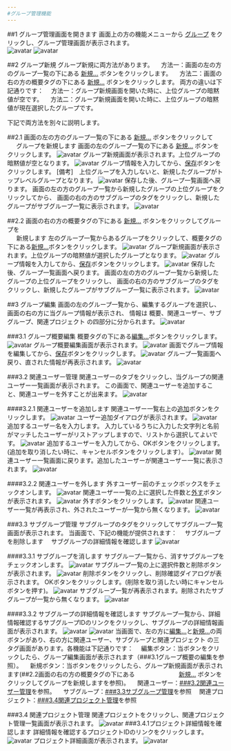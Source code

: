 ```yaml
---
#グループ管理機能
---
```


##1 グループ管理画面を開きます
画面上の方の機能メニューから <u>グループ</u> をクリックし、グループ管理画面が表示されます。  
![avatar](../images-jp/userGuide/group/groupMenu-jp.jpg)
![avatar](../images-jp/userGuide/group/groupList-jp.jpg)

##2 グループ新規
グループ新規に両方法があります。
&emsp;方法一：画面の左の方のグループ一覧の下にある <u>新規...</u> ボタンをクリックします。
&emsp;方法二：画面の右の方の概要タグの下にある <u>新規...</u> ボタンをクリックします。
両方の違いは下記通りです：
&emsp;方法一：グループ新規画面を開いた時に、上位グループの暗黙値が空です。
&emsp;方法二：グループ新規画面を開いた時に、上位グループの暗黙値が現在選択したグループです。

下記で両方法を別々に説明します。

##2.1 画面の左の方のグループ一覧の下にある <u>新規...</u> ボタンをクリックして<br/>&emsp;&ensp;グループを新規します
画面の左のグループ一覧の下にある <u>新規...</u> ボタンをクリックします。
![avatar](../images-jp/userGuide/group/addGroupBtnLeft-jp.jpg)
グループ新規画面が表示されます。上位グループの暗黙値が空となります。
![avatar](../images-jp/userGuide/group/newGroupInitNoSup-jp.jpg)
グループ情報を入力してから、<u>保存</u>ボタンをクリックします。
[備考]&emsp;上位グループを入力しないと、新規したグループがトップレベルグループとなります。
![avatar](../images-jp/userGuide/group/newGroup-jp.jpg)
保存した後、グループ一覧画面へ戻ります。
画面の左の方のグループ一覧から新規したグループの上位グループをクリックしてから、
画面の右の方のサブグループのタグをクリックし、新規したグループがサブグループ一覧に表示されます。
![avatar](../images-jp/userGuide/group/newGroupSaved-jp.jpg)

##2.2 画面の右の方の概要タグの下にある <u>新規...</u> ボタンをクリックしてグループを<br/>&emsp;&ensp;新規します
左のグループ一覧からあるグループをクリックして、概要タグの下にある<u>新規...</u>ボタンをクリックします。
![avatar](../images-jp/userGuide/group/addGroupBtnRight-jp.jpg)
グループ新規画面が表示されます。上位グループの暗黙値が選択したグループとなります。
![avatar](../images-jp/userGuide/group/newGroupInitHaveSup-jp.jpg)
グループ情報を入力してから、<u>保存</u>ボタンをクリックします。
![avatar](../images-jp/userGuide/group/newGroupHaveSup-jp.jpg)
保存した後、グループ一覧画面へ戻ります。
画面の左の方のグループ一覧から新規したグループの上位グループをクリックし、
画面の右の方のサブグループのタグをクリックし、新規したグループがサブグループ一覧に表示されます。
![avatar](../images-jp/userGuide/group/newGroupSavedHaveSup-jp.jpg)

##3 グループ編集
画面の左のグループ一覧から、編集するグループを選択し、画面の右の方に当グループ情報が表示され、
情報は 概要、関連ユーザー、サブグループ、関連プロジェクト の四部分に分かられます。
![avatar](../images-jp/userGuide/group/selectGroup-jp.jpg)

###3.1 グループ概要編集
概要タグの下にある<u>編集...</u>ボタンをクリックします。
![avatar](../images-jp/userGuide/group/editGroupBtn-jp.jpg)
グループ概要編集画面が表示されます。
![avatar](../images-jp/userGuide/group/editGroupInit-jp.jpg)
画面でグループ情報を編集してから、<u>保存</u>ボタンをクリックします。
![avatar](../images-jp/userGuide/group/editGroup-jp.jpg)
グループ一覧画面へ戻り、直された情報が再表示されます。
![avatar](../images-jp/userGuide/group/editGroupSaved-jp.jpg)

###3.2 関連ユーザー管理
関連ユーザーのタブをクリックし、当グループの関連ユーザー一覧画面が表示されます。
この画面で、関連ユーザーを追加すること、関連ユーザーを外すことが出来ます。
![avatar](../images-jp/userGuide/group/userList-jp.jpg)

####3.2.1 関連ユーザーを追加します
関連ユーザー一覧右上の<u>追加</u>ボタンをクリックします。
![avatar](../images-jp/userGuide/group/userListAddBtn-cn.jpg)
ユーザー追加ダイアログが表示されます。
![avatar](../images-jp/userGuide/group/addUserDlg-jp.jpg)
追加するユーザー名を入力します。
入力しているうちに入力した文字列と名前がマッチしたユーザーがリストアップしますので、リストから選択してよいです。 
![avatar](../images-jp/userGuide/group/addUserDlgSel-jp.jpg)
追加するユーザーを入力してから、OKボタンをクリックします。(追加を取り消したい時に、キャンセルボタンをクリックします）。
![avatar](../images-jp/userGuide/group/addUserDlgSelected-jp.jpg)
関連ユーザー一覧画面に戻ります。追加したユーザーが関連ユーザー一覧に表示されます。
![avatar](../images-jp/userGuide/group/addUserSaved-jp.jpg)

####3.2.2 関連ユーザーを外します
外すユーザー前のチェックボックスをチェックオンします。
![avatar](../images-jp/userGuide/group/delUserChk-jp.jpg)
関連ユーザー一覧の上に選択した件数と<u>外す</u>ボタンが表示されます。
![avatar](../images-jp/userGuide/group/delUserChkOn-jp.jpg)
外すボタンをクリックします。
![avatar](../images-jp/userGuide/group/delUserBtn-jp.jpg)
関連ユーザー一覧が再表示され、外されたユーザーが一覧から無くなります。
![avatar](../images-jp/userGuide/group/deledUser-jp.jpg)

###3.3 サブグループ管理
サブグループのタグをクリックしてサブグループ一覧画面が表示されます。
当画面で、下記の機能が提供されます：
&emsp;サブグループを削除します
&emsp;サブグループの詳細情報を確認します
![avatar](../images-jp/userGuide/group/childGroupList-jp.jpg)

####3.3.1 サブグループを消します
サブグループ一覧から、消すサブグループをチェックオンします。
![avatar](../images-jp/userGuide/group/delGroupChk-jp.jpg)
サブグループ一覧の上に選択件数と削除ボタンが表示されます。
![avatar](../images-jp/userGuide/group/delGroupChkOn-jp.jpg)
削除ボタンをクリックし、削除確認ダイアログが表示されます。
OKボタンをクリックします。(削除を取り消したい時にキャンセルボタンを押す)。
![avatar](../images-jp/userGuide/group/delGroupConfirm-jp.jpg)
サブグループ一覧が再表示されます。削除されたサブグループが一覧から無くなります。
![avatar](../images-jp/userGuide/group/deledGroup-jp.jpg)

####3.3.2 サブグループの詳細情報を確認します
サブグループ一覧から、詳細情報確認するサブグループIDのリンクをクリックし、サブグループの詳細情報画面が表示されます。
![avatar](../images-jp/userGuide/group/childGroupLink-jp.jpg)
![avatar](../images-jp/userGuide/group/childGroupDetail-jp.jpg)
当画面で、左の方に<u>編集...</u>と<u>新規...</u>の両ボタンがあり、右の方に関連ユーザー、サブグループと関連プロジェクト
の三タグ画面があります。各機能は下記通りです：
&emsp;編集ボタン：当ボタンをクリックしたら、グループ編集画面が表示されます（###3.1グループ概要の編集を参照）。
&emsp;新規ボタン：当ボタンをクリックしたら、グループ新規画面が表示されます(##2.2画面の右の方の概要タグの下にある
&emsp;&emsp;&emsp;&emsp;&emsp;&emsp;&emsp;<u>新規...</u> ボタンをクリックしてグループを新規しますを参照)。
&emsp;関連ユーザー：<u>###3.2関連ユーザー管理</u>を参照。
&emsp;サブグループ：<u>###3.3サブグループ管理</u>を参照
&emsp;関連プロジェクト：<u>###3.4関連プロジェクト管理</u>を参照

###3.4 関連プロジェクト管理
関連プロジェクトをクリックし、関連プロジェクト管理一覧画面が表示されます。
![avatar](../images-jp/userGuide/group/relatedPrj-jp.jpg)
###3.4.1プロジェクト詳細情報を確認します
詳細情報を確認するプロジェクトIDのリンクをクリックします。
![avatar](../images-jp/userGuide/group/relatedPrjLink-jp.jpg)
プロジェクト詳細画面が表示されます。
![avatar](../images-jp/userGuide/group/relatedPrjDetail-jp.jpg)